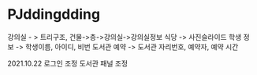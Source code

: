 # PJddingdding
강의실 - > 트리구조, 건물->층->강의실->강의실정보
식당 -> 사진슬라이드
학생 정보 -> 학생이름, 아이디, 비번
도서관 예약 -> 도서관 자리번호, 예약자, 예약 시간

2021.10.22
로그인 조정
도서관 패널 조정

